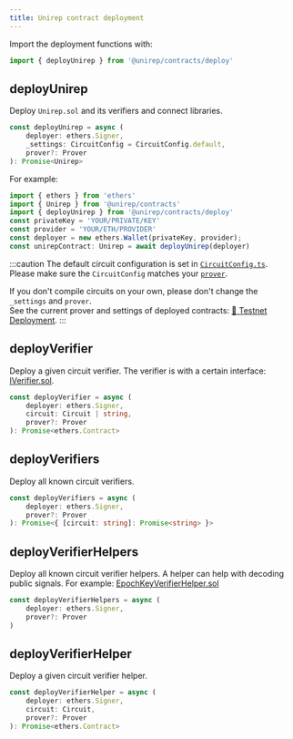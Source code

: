 ```yaml
---
title: Unirep contract deployment
---
```


Import the deployment functions with:

```ts
import { deployUnirep } from '@unirep/contracts/deploy'
```

## deployUnirep

Deploy `Unirep.sol` and its verifiers and connect libraries.

```ts
const deployUnirep = async (
    deployer: ethers.Signer,
    _settings: CircuitConfig = CircuitConfig.default,
    prover?: Prover
): Promise<Unirep>
```

For example:

```ts
import { ethers } from 'ethers'
import { Unirep } from '@unirep/contracts'
import { deployUnirep } from '@unirep/contracts/deploy'
const privateKey = 'YOUR/PRIVATE/KEY'
const provider = 'YOUR/ETH/PROVIDER'
const deployer = new ethers.Wallet(privateKey, provider);
const unirepContract: Unirep = await deployUnirep(deployer)
```

:::caution
The default circuit configuration is set in [`CircuitConfig.ts`](https://github.com/Unirep/Unirep/blob/1a3c9c944925ec125a7d7d8bfa9990466389477b/packages/circuits/src/CircuitConfig.ts).<br/>
Please make sure the `CircuitConfig` matches your [`prover`](../circuits-api/prover.md).

If you don't compile circuits on your own, please don't change the `_settings` and `prover`.<br/>
See the current prover and settings of deployed contracts: [🤝 Testnet Deployment](../testnet-deployment.mdx).
:::

## deployVerifier

Deploy a given circuit verifier. The verifier is with a certain interface: [IVerifier.sol](./verifiers/iverifier-sol.md).

```ts
const deployVerifier = async (
    deployer: ethers.Signer,
    circuit: Circuit | string,
    prover?: Prover
): Promise<ethers.Contract>
```

## deployVerifiers

Deploy all known circuit verifiers.

```ts
const deployVerifiers = async (
    deployer: ethers.Signer,
    prover?: Prover
): Promise<{ [circuit: string]: Promise<string> }>
```

## deployVerifierHelpers

Deploy all known circuit verifier helpers. A helper can help with decoding public signals. For example: [EpochKeyVerifierHelper.sol](./verifiers/epoch-key-verifier-helper.md)

```ts
const deployVerifierHelpers = async (
    deployer: ethers.Signer,
    prover?: Prover
)
```

## deployVerifierHelper

Deploy a given circuit verifier helper.

```ts
const deployVerifierHelper = async (
    deployer: ethers.Signer,
    circuit: Circuit,
    prover?: Prover
): Promise<ethers.Contract>
```